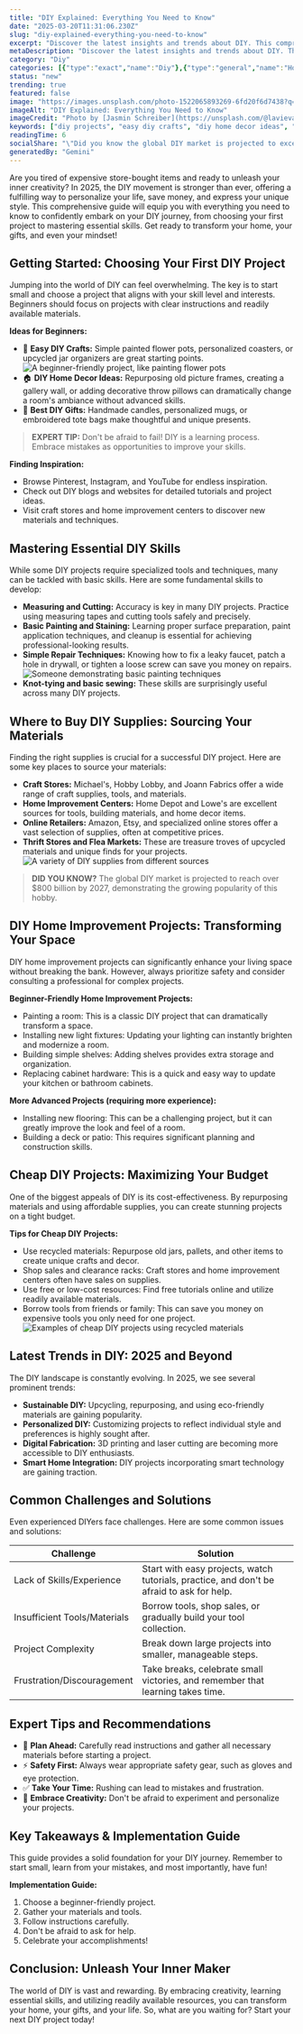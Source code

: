 ```yaml
---
title: "DIY Explained: Everything You Need to Know"
date: "2025-03-20T11:31:06.230Z"
slug: "diy-explained-everything-you-need-to-know"
excerpt: "Discover the latest insights and trends about DIY. This comprehensive guide covers everything you need to know about DIY in 2025."
metaDescription: "Discover the latest insights and trends about DIY. This comprehensive guide covers everything you need to know about DIY in 2025."
category: "Diy"
categories: [{"type":"exact","name":"Diy"},{"type":"general","name":"Home Improvement"},{"type":"medium","name":"Furniture Making"},{"type":"specific","name":"Woodworking"},{"type":"niche","name":"Chair Restoration"}]
status: "new"
trending: true
featured: false
image: "https://images.unsplash.com/photo-1522065893269-6fd20f6d7438?q=85&w=1200&fit=max&fm=webp&auto=compress"
imageAlt: "DIY Explained: Everything You Need to Know"
imageCredit: "Photo by [Jasmin Schreiber](https://unsplash.com/@lavievagabonde) on Unsplash"
keywords: ["diy projects", "easy diy crafts", "diy home decor ideas", "how to diy", "best diy gifts", "diy home improvement projects", "cheap diy projects", "diy for beginners", "learn diy skills", "where to buy diy supplies"]
readingTime: 6
socialShare: "\"Did you know the global DIY market is projected to exceed $800 billion by 2027?  It's time to unleash your inner maker and join the growing DIY revolution!\""
generatedBy: "Gemini"
---
```




Are you tired of expensive store-bought items and ready to unleash your inner creativity?  In 2025, the DIY movement is stronger than ever, offering a fulfilling way to personalize your life, save money, and express your unique style. This comprehensive guide will equip you with everything you need to know to confidently embark on your DIY journey, from choosing your first project to mastering essential skills.  Get ready to transform your home, your gifts, and even your mindset!

##  Getting Started: Choosing Your First DIY Project

Jumping into the world of DIY can feel overwhelming. The key is to start small and choose a project that aligns with your skill level and interests.  Beginners should focus on projects with clear instructions and readily available materials.

**Ideas for Beginners:**

*   🔨 **Easy DIY Crafts:**  Simple painted flower pots, personalized coasters, or upcycled jar organizers are great starting points.  ![A beginner-friendly project, like painting flower pots](https://images.unsplash.com/photo-1595814433015-e6f5ce69614e?q=85&w=1200&fit=max&fm=webp&auto=compress)
*   🏠 **DIY Home Decor Ideas:**  Repurposing old picture frames, creating a gallery wall, or adding decorative throw pillows can dramatically change a room's ambiance without advanced skills.
*   🎁 **Best DIY Gifts:**  Handmade candles, personalized mugs, or embroidered tote bags make thoughtful and unique presents.

> **EXPERT TIP:** Don't be afraid to fail!  DIY is a learning process. Embrace mistakes as opportunities to improve your skills.

**Finding Inspiration:**

*   Browse Pinterest, Instagram, and YouTube for endless inspiration.
*   Check out DIY blogs and websites for detailed tutorials and project ideas.
*   Visit craft stores and home improvement centers to discover new materials and techniques.

## Mastering Essential DIY Skills

While some DIY projects require specialized tools and techniques, many can be tackled with basic skills.  Here are some fundamental skills to develop:

*   **Measuring and Cutting:**  Accuracy is key in many DIY projects.  Practice using measuring tapes and cutting tools safely and precisely.
*   **Basic Painting and Staining:**  Learning proper surface preparation, paint application techniques, and cleanup is essential for achieving professional-looking results.
*   **Simple Repair Techniques:**  Knowing how to fix a leaky faucet, patch a hole in drywall, or tighten a loose screw can save you money on repairs. ![Someone demonstrating basic painting techniques](https://images.unsplash.com/photo-1522065893269-6fd20f6d7438?q=85&w=1200&fit=max&fm=webp&auto=compress)
*   **Knot-tying and basic sewing:** These skills are surprisingly useful across many DIY projects.

##  Where to Buy DIY Supplies: Sourcing Your Materials

Finding the right supplies is crucial for a successful DIY project.  Here are some key places to source your materials:

*   **Craft Stores:** Michael's, Hobby Lobby, and Joann Fabrics offer a wide range of craft supplies, tools, and materials.
*   **Home Improvement Centers:** Home Depot and Lowe's are excellent sources for tools, building materials, and home decor items.
*   **Online Retailers:** Amazon, Etsy, and specialized online stores offer a vast selection of supplies, often at competitive prices.
*   **Thrift Stores and Flea Markets:**  These are treasure troves of upcycled materials and unique finds for your projects.  ![A variety of DIY supplies from different sources](https://images.unsplash.com/photo-1574291814206-363acdf2aa79?q=85&w=1200&fit=max&fm=webp&auto=compress)

> **DID YOU KNOW?**  The global DIY market is projected to reach over $800 billion by 2027, demonstrating the growing popularity of this hobby.

##  DIY Home Improvement Projects: Transforming Your Space

DIY home improvement projects can significantly enhance your living space without breaking the bank.  However, always prioritize safety and consider consulting a professional for complex projects.

**Beginner-Friendly Home Improvement Projects:**

*   Painting a room: This is a classic DIY project that can dramatically transform a space.
*   Installing new light fixtures: Updating your lighting can instantly brighten and modernize a room.
*   Building simple shelves: Adding shelves provides extra storage and organization.
*   Replacing cabinet hardware: This is a quick and easy way to update your kitchen or bathroom cabinets.

**More Advanced Projects (requiring more experience):**

*   Installing new flooring: This can be a challenging project, but it can greatly improve the look and feel of a room.
*   Building a deck or patio: This requires significant planning and construction skills.

##  Cheap DIY Projects: Maximizing Your Budget

One of the biggest appeals of DIY is its cost-effectiveness.  By repurposing materials and using affordable supplies, you can create stunning projects on a tight budget.

**Tips for Cheap DIY Projects:**

*   Use recycled materials: Repurpose old jars, pallets, and other items to create unique crafts and decor.
*   Shop sales and clearance racks: Craft stores and home improvement centers often have sales on supplies.
*   Use free or low-cost resources:  Find free tutorials online and utilize readily available materials.
*   Borrow tools from friends or family:  This can save you money on expensive tools you only need for one project. ![Examples of cheap DIY projects using recycled materials](https://images.unsplash.com/photo-1452860606245-08befc0ff44b?q=85&w=1200&fit=max&fm=webp&auto=compress)

## Latest Trends in DIY: 2025 and Beyond

The DIY landscape is constantly evolving.  In 2025, we see several prominent trends:

*   **Sustainable DIY:**  Upcycling, repurposing, and using eco-friendly materials are gaining popularity.
*   **Personalized DIY:**  Customizing projects to reflect individual style and preferences is highly sought after.
*   **Digital Fabrication:**  3D printing and laser cutting are becoming more accessible to DIY enthusiasts.
*   **Smart Home Integration:**  DIY projects incorporating smart technology are gaining traction.

## Common Challenges and Solutions

Even experienced DIYers face challenges. Here are some common issues and solutions:

| Challenge                     | Solution                                                                      |
|------------------------------|------------------------------------------------------------------------------|
| Lack of Skills/Experience     | Start with easy projects, watch tutorials, practice, and don't be afraid to ask for help. |
| Insufficient Tools/Materials | Borrow tools, shop sales, or gradually build your tool collection.               |
| Project Complexity            | Break down large projects into smaller, manageable steps.                       |
| Frustration/Discouragement   | Take breaks, celebrate small victories, and remember that learning takes time. |

##  Expert Tips and Recommendations

*   🔑 **Plan Ahead:** Carefully read instructions and gather all necessary materials before starting a project.
*   ⚡ **Safety First:** Always wear appropriate safety gear, such as gloves and eye protection.
*   ✅ **Take Your Time:** Rushing can lead to mistakes and frustration.
*   🎨 **Embrace Creativity:** Don't be afraid to experiment and personalize your projects.

## Key Takeaways & Implementation Guide

This guide provides a solid foundation for your DIY journey. Remember to start small, learn from your mistakes, and most importantly, have fun!

**Implementation Guide:**

1.  Choose a beginner-friendly project.
2.  Gather your materials and tools.
3.  Follow instructions carefully.
4.  Don't be afraid to ask for help.
5.  Celebrate your accomplishments!

## Conclusion: Unleash Your Inner Maker

The world of DIY is vast and rewarding.  By embracing creativity, learning essential skills, and utilizing readily available resources, you can transform your home, your gifts, and your life.  So, what are you waiting for?  Start your next DIY project today!

